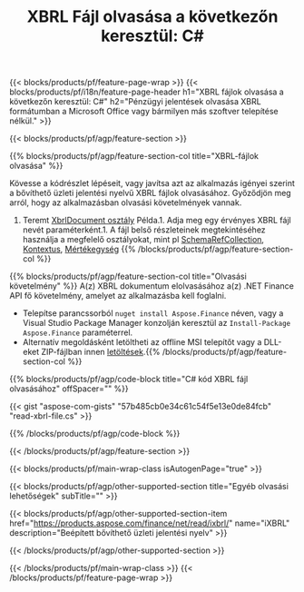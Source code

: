 ﻿---
title: "XBRL Fájl olvasása a következőn keresztül: C#"
description: Mintakód a(z) XBRL fájl olvasásához. Használjon API példakódot XBRL fájlok kötegelt olvasásához a .NET alapú alkalmazásokban. 
url: /hu/net/read/xbrl/
family: finance
platformtag: net
feature: read
informat: XBRL
outformat: 
otherformats: 
---
{{< blocks/products/pf/feature-page-wrap >}}
{{< blocks/products/pf/i18n/feature-page-header h1="XBRL fájlok olvasása a következőn keresztül: C#" h2="Pénzügyi jelentések olvasása XBRL formátumban a Microsoft Office vagy bármilyen más szoftver telepítése nélkül." >}}

{{< blocks/products/pf/agp/feature-section >}}

{{% blocks/products/pf/agp/feature-section-col title="XBRL-fájlok olvasása" %}}

Kövesse a kódrészlet lépéseit, vagy javítsa azt az alkalmazás igényei szerint a bővíthető üzleti jelentési nyelvű XBRL fájlok olvasásához. Győződjön meg arról, hogy az alkalmazásban olvasási követelmények vannak.

1. Teremt [XbrlDocument osztály](https://apireference.aspose.com/finance/net/aspose.finance.xbrl/xbrldocument) Példa.1. Adja meg egy érvényes XBRL fájl nevét paraméterként.1. A fájl belső részleteinek megtekintéséhez használja a megfelelő osztályokat, mint pl [SchemaRefCollection](https://apireference.aspose.com/finance/net/aspose.finance.xbrl/schemarefcollection), [Kontextus](https://apireference.aspose.com/finance/net/aspose.finance.xbrl/context), [Mértékegység](https://apireference.aspose.com/finance/net/aspose.finance.xbrl/unit) 
{{% /blocks/products/pf/agp/feature-section-col %}}

{{% blocks/products/pf/agp/feature-section-col title="Olvasási követelmény" %}}
A(z) XBRL dokumentum elolvasásához a(z) .NET Finance API fő követelmény, amelyet az alkalmazásba kell foglalni. 
- Telepítse parancssorból ```nuget install Aspose.Finance``` néven, vagy a Visual Studio Package Manager konzolján keresztül az ```Install-Package Aspose.Finance``` paraméterrel.
- Alternatív megoldásként letöltheti az offline MSI telepítőt vagy a DLL-eket ZIP-fájlban innen [letöltések](https://downloads.aspose.com/finance/net).{{% /blocks/products/pf/agp/feature-section-col %}}

{{% blocks/products/pf/agp/code-block title="C# kód XBRL fájl olvasásához" offSpacer="" %}}

{{< gist "aspose-com-gists" "57b485cb0e34c61c54f5e13e0de84fcb" "read-xbrl-file.cs" >}}

{{% /blocks/products/pf/agp/code-block %}}

{{< /blocks/products/pf/agp/feature-section >}}

{{< blocks/products/pf/main-wrap-class isAutogenPage="true" >}}

{{< blocks/products/pf/agp/other-supported-section title="Egyéb olvasási lehetőségek" subTitle="" >}}

{{< blocks/products/pf/agp/other-supported-section-item href="https://products.aspose.com/finance/net/read/ixbrl/" name="iXBRL" description="Beépített bővíthető üzleti jelentési nyelv" >}}

{{< /blocks/products/pf/agp/other-supported-section >}}

{{< /blocks/products/pf/main-wrap-class >}}
{{< /blocks/products/pf/feature-page-wrap >}}